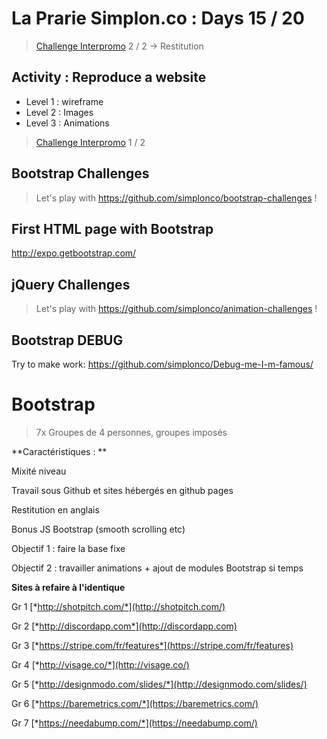 # La Prarie Simplon.co : Days 15 / 20


> [Challenge Interpromo](BOOTSTRAP.md) 2 / 2 -> Restitution

## Activity : Reproduce a website

- Level 1 : wireframe
- Level 2 : Images
- Level 3 : Animations



> [Challenge Interpromo](BOOTSTRAP.md) 1 / 2

## Bootstrap Challenges

> Let's play with https://github.com/simplonco/bootstrap-challenges !

## First HTML page with Bootstrap

http://expo.getbootstrap.com/


## jQuery Challenges

> Let's play with https://github.com/simplonco/animation-challenges !


## Bootstrap DEBUG

Try to make work: https://github.com/simplonco/Debug-me-I-m-famous/


# Bootstrap

> 7x Groupes de 4 personnes, groupes imposés

**Caractéristiques : **

Mixité niveau

Travail sous Github et sites hébergés en github pages

Restitution en anglais

Bonus JS Bootstrap (smooth scrolling etc)

Objectif 1 : faire la base fixe

Objectif 2 : travailler animations + ajout de modules Bootstrap si temps


**Sites à refaire à l'identique**

Gr 1 [*http://shotpitch.com/*](http://shotpitch.com/)

Gr 2 [*http://discordapp.com*](http://discordapp.com)

Gr 3 [*https://stripe.com/fr/features*](https://stripe.com/fr/features)

Gr 4 [*http://visage.co/*](http://visage.co/)

Gr 5 [*http://designmodo.com/slides/*](http://designmodo.com/slides/)

Gr 6 [*https://baremetrics.com/*](https://baremetrics.com/)

Gr 7 [*https://needabump.com/*](https://needabump.com/)
